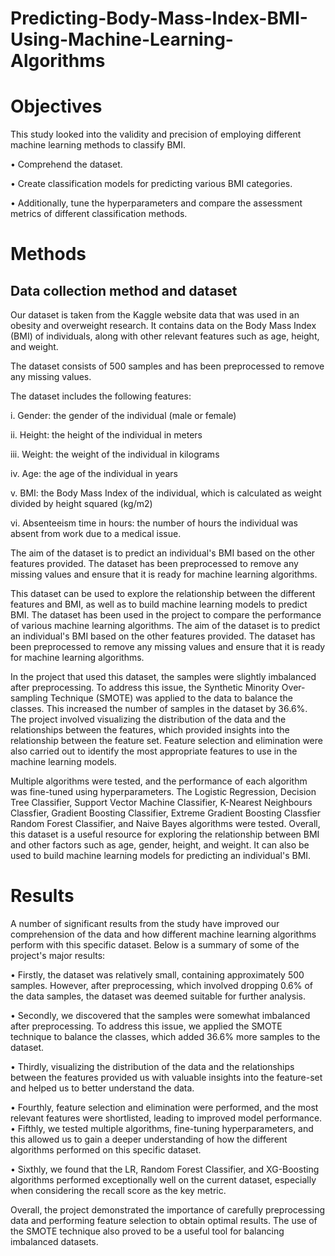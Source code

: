 # Predicting-Body-Mass-Index-BMI-Using-Machine-Learning-Algorithms

# Objectives

This study looked into the validity and precision of employing different machine learning methods to classify BMI.

•	Comprehend the dataset.

•	Create classification models for predicting various BMI categories. 

•	Additionally, tune the hyperparameters and compare the assessment metrics of different classification methods.

# Methods
## Data collection method and dataset
Our dataset is taken from the Kaggle website data that was used in an obesity and overweight research. It contains data on the Body Mass Index (BMI) of individuals, along with other relevant features such as age, height, and weight.

The dataset consists of 500 samples and has been preprocessed to remove any missing values.

The dataset includes the following features:

i. Gender: the gender of the individual (male or female)

ii. Height: the height of the individual in meters
   
iii. Weight: the weight of the individual in kilograms

iv. Age: the age of the individual in years

v. BMI: the Body Mass Index of the individual, which is calculated as weight divided by height
squared (kg/m2)

vi. Absenteeism time in hours: the number of hours the individual was absent from work due to a medical issue.

The aim of the dataset is to predict an individual's BMI based on the other features provided. The dataset has been preprocessed to remove any missing values and ensure that it is ready for machine learning algorithms.

This dataset can be used to explore the relationship between the different features and BMI, as well as to build machine learning models to predict BMI. The dataset has been used in the project to compare the performance of various machine learning algorithms. The aim of the dataset is to predict an individual's BMI based on the other features provided. The dataset has been preprocessed to remove any missing values and ensure that it is ready for machine learning algorithms.

In the project that used this dataset, the samples were slightly imbalanced after preprocessing. To address this issue, the Synthetic Minority Over-sampling Technique (SMOTE) was applied to the data to balance the classes. This increased the number of samples in the dataset by 36.6%. The project involved visualizing the distribution of the data and the relationships between the features, which provided insights into the relationship between the feature set. Feature selection and elimination were also carried out to identify the most appropriate features to use in the machine learning models.

Multiple algorithms were tested, and the performance of each algorithm was fine-tuned using hyperparameters. The Logistic Regression, Decision Tree Classifier, Support Vector Machine Classifier, K-Nearest Neighbours Classfier, Gradient Boosting Classifier, Extreme Gradient Boosting Classfier Random Forest Classifier, and Naive Bayes algorithms were tested. Overall, this dataset is a useful resource for exploring the relationship between BMI and other factors such as age, gender, height, and weight. It can also be used to build machine learning models for predicting an individual's BMI.

# Results

A number of significant results from the study have improved our comprehension of the data and how different machine learning algorithms perform with this specific dataset. Below is a summary of some of the project's major results:

• Firstly, the dataset was relatively small, containing approximately 500 samples. However, after preprocessing, which involved dropping 0.6% of the data samples, the dataset was deemed suitable for further analysis.

• Secondly, we discovered that the samples were somewhat imbalanced after preprocessing. To address this issue, we applied the SMOTE technique to balance the classes, which added 36.6% more samples to the dataset.

• Thirdly, visualizing the distribution of the data and the relationships between the features provided us with valuable insights into the feature-set and helped us to better understand the data.

• Fourthly, feature selection and elimination were performed, and the most relevant features were shortlisted, leading to improved model performance.
• Fifthly, we tested multiple algorithms, fine-tuning hyperparameters, and this allowed us to gain a deeper understanding of how the different algorithms performed on this specific dataset.

• Sixthly, we found that the LR, Random Forest Classifier, and XG-Boosting algorithms performed exceptionally well on the current dataset, especially when considering the recall score as the key metric.

Overall, the project demonstrated the importance of carefully preprocessing data and performing feature selection to obtain optimal results. The use of the SMOTE technique also proved to be a useful tool for balancing imbalanced datasets.
